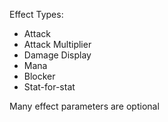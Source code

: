 
Effect Types:
- Attack
- Attack Multiplier
- Damage Display
- Mana
- Blocker
- Stat-for-stat

Many effect parameters are optional